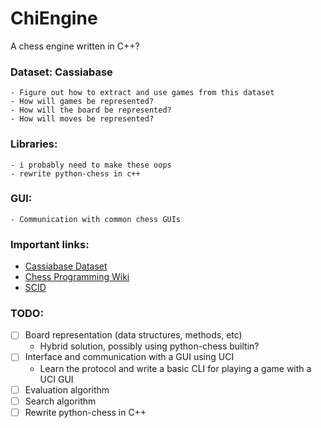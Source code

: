 # ChiEngine
A chess engine written in C++?

### Dataset: Cassiabase

	- Figure out how to extract and use games from this dataset
	- How will games be represented?
	- How will the board be represented?
	- How will moves be represented?
  
### Libraries:

	- i probably need to make these oops
	- rewrite python-chess in c++

### GUI:

	- Communication with common chess GUIs

### Important links:
- [Cassiabase Dataset](http://caissabase.co.uk/)
- [Chess Programming Wiki](https://www.chessprogramming.org/)
- [SCID](https://scid.sourceforge.net/)
  
### TODO:

  - [ ] Board representation (data structures, methods, etc)
    - Hybrid solution, possibly using python-chess builtin?
  - [ ] Interface and communication with a GUI using UCI
  	- Learn the protocol and write a basic CLI for playing a game with a UCI GUI
  - [ ] Evaluation algorithm
  - [ ] Search algorithm
  - [ ] Rewrite python-chess in C++
